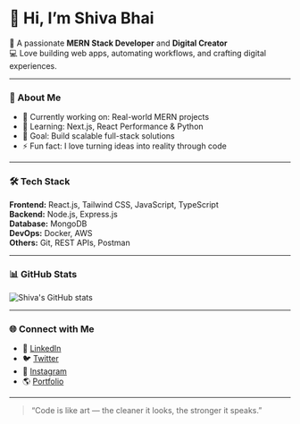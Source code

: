 # 👋 Hi, I’m Shiva Bhai

🚀 A passionate **MERN Stack Developer** and **Digital Creator**  
💻 Love building web apps, automating workflows, and crafting digital experiences.

---

### 🧠 About Me
- 🔭 Currently working on: Real-world MERN projects  
- 🌱 Learning: Next.js, React Performance & Python  
- 🎯 Goal: Build scalable full-stack solutions  
- ⚡ Fun fact: I love turning ideas into reality through code

---

### 🛠️ Tech Stack
**Frontend:** React.js, Tailwind CSS, JavaScript, TypeScript  
**Backend:** Node.js, Express.js  
**Database:** MongoDB  
**DevOps:** Docker, AWS  
**Others:** Git, REST APIs, Postman  

---

### 📊 GitHub Stats
![Shiva's GitHub stats](https://github-readme-stats.vercel.app/api?username=YOUR_USERNAME&show_icons=true&theme=radical)

---

### 🌐 Connect with Me
- 💼 [LinkedIn](https://linkedin.com/in/YOUR_LINK)
- 🐦 [Twitter](https://twitter.com/YOUR_HANDLE)
- 📸 [Instagram](https://instagram.com/YOUR_HANDLE)
- 🌎 [Portfolio](https://your-website.com)

---

> “Code is like art — the cleaner it looks, the stronger it speaks.”
